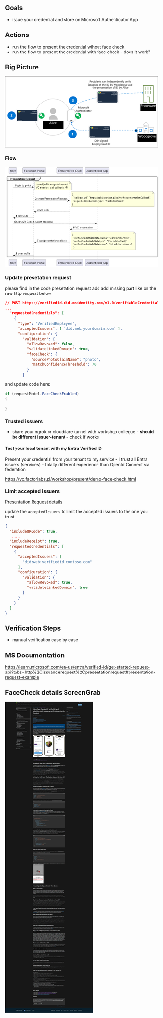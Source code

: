 ## Goals
- issue your credential and store on Microsoft Authenticator App

## Actions
- run the flow to present the credential wihout face check
- run the flow to present the credential with face check - does it work?

## Big Picture
![Flow](flow.png)

### Flow
![Flow](flow-technical.png)

### Update presetation request
please find in the code presetation request add add missing part like on the raw http request below

```json
// POST https://verifiedid.did.msidentity.com/v1.0/verifiableCredentials/createPresentationRequest
...
  "requestedCredentials": [
    {
      "type": "VerifiedEmployee",
      "acceptedIssuers": [ "did:web:yourdomain.com" ],
      "configuration": {
        "validation": {
          "allowRevoked": false,
          "validateLinkedDomain": true,
          "faceCheck": {
            "sourcePhotoClaimName": "photo",
            "matchConfidenceThreshold": 70
          }
        }
```

and update code here:
```csharp
if (requestModel.FaceCheckEnabled)
{
    
}
```

### Trusted issuers
- share your ngrok or cloudflare tunnel with workshop collegue - **should be different issuer-tenant** - check if works

#### Test your local tenant with my Entra Verified ID
Present your credential from your tenant to my service - I trust all Entra issuers (services) - totally different experience than OpenId Connect via federation

https://vc.factorlabs.pl/workshop/present/demo-face-check.html

### Limit accepted issuers
[Presentation Request details](https://learn.microsoft.com/en-us/entra/verified-id/get-started-request-api?tabs=http%2Cissuancerequest%2Cpresentationrequest#presentation-request-example)

update the `acceptedIssuers` to limit the accepted issuers to the one you trust
```json
{
  "includeQRCode": true,
   ....
  "includeReceipt": true,
  "requestedCredentials": [
    {
      "acceptedIssuers": [
        "did:web:verifiedid.contoso.com"
      ],
      "configuration": {
        "validation": {
          "allowRevoked": true,
          "validateLinkedDomain": true
        }
      }
    }
  ]
}
```

## Verification Steps
- manual verification case by case

## MS Documentation
https://learn.microsoft.com/en-us/entra/verified-id/get-started-request-api?tabs=http%2Cissuancerequest%2Cpresentationrequest#presentation-request-example

## FaceCheck details ScreenGrab
![screen](screencapture-learn-microsoft-en-us-entra-verified-id-using-facecheck-2024-04-09-16_12_32.png)
